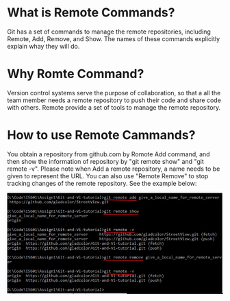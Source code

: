 # What is Remote Commands?
Git has a set of commands to manage the remote repositories, including Remote, Add, Remove, and Show. The names of these commands explicitly explain whay they will do.


# Why Romte Command?
Version control systems serve the purpose of collaboration, so that a all the team member needs a remote repository to push their code and share code with others. Remote provide a set of tools to manage the remote repository.


# How to use Remote Cammands?
You obtain a repository from github.com by Romote Add command, and then show the information of repository by "git remote show" and "git remote -v". Please note when Add a remote repository, a name needs to be given to represent the URL. You can also use "Remote Remove" to stop tracking  changes of the remote repository. See the example below:

![](/git/img/remote.jpg)

